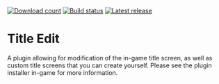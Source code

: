 [![Download count](https://img.shields.io/endpoint?url=https%3A%2F%2Fvz32sgcoal.execute-api.us-east-1.amazonaws.com%2FTitleEdit)](https://github.com/RokasKil/TitleEditPlugin)
[![Build status](https://github.com/lmcintyre/TitleEditPlugin/actions/workflows/build.yml/badge.svg)](https://github.com/lmcintyre/TitleEditPlugin)
[![Latest release](https://img.shields.io/github/v/release/lmcintyre/TitleEditPlugin)](https://github.com/lmcintyre/TitleEditPlugin)

# Title Edit
A plugin allowing for modification of the in-game title screen, as well as custom title screens that you can create yourself. Please see the plugin installer in-game for more information.
